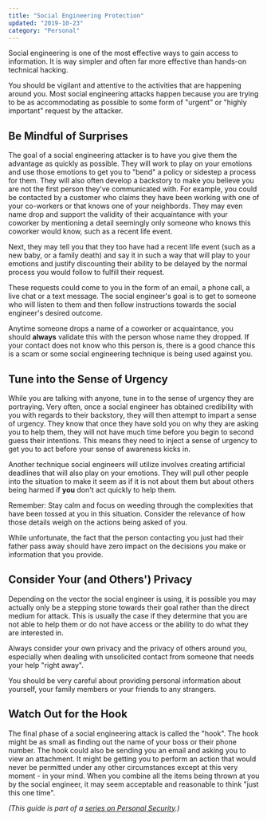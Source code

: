 ```yaml
---
title: "Social Engineering Protection"
updated: "2019-10-23"
category: "Personal"
---
```


Social engineering is one of the most effective ways to gain access to information. It is way simpler and often far more effective than hands-on technical hacking. 

You should be vigilant and attentive to the activities that are happening around you. Most social engineering attacks happen because you are trying to be as accommodating as possible to some form of "urgent" or "highly important" request by the attacker.

Be Mindful of Surprises
-----------------------

The goal of a social engineering attacker is to have you give them the advantage as quickly as possible. They will work to play on your emotions and use those emotions to get you to "bend" a policy or sidestep a process for them. They will also often develop a backstory to make you believe you are not the first person they've communicated with. For example, you could be contacted by a customer who claims they have been working with one of your co-workers or that knows one of your neighbords. They may even name drop and support the validity of their acquaintance with your coworker by mentioning a detail seemingly only someone who knows this coworker would know, such as a recent life event. 

Next, they may tell you that they too have had a recent life event (such as a new baby, or a family death) and say it in such a way that will play to your emotions and justify discounting their ability to be delayed by the normal process you would follow to fulfill their request. 

These requests could come to you in the form of an email, a phone call, a live chat or a text message. The social engineer's goal is to get to someone who will listen to them and then follow instructions towards the social engineer's desired outcome. 

Anytime someone drops a name of a coworker or acquaintance, you should **always** validate this with the person whose name they dropped. If your contact does not know who this person is, there is a good chance this is a scam or some social engineering technique is being used against you. 

Tune into the Sense of Urgency
------------------------------

While you are talking with anyone, tune in to the sense of urgency they are portraying. Very often, once a social engineer has obtained credibility with you with regards to their backstory, they will then attempt to impart a sense of urgency. They know that once they have sold you on why they are asking you to help them, they will not have much time before you begin to second guess their intentions. This means they need to inject a sense of urgency to get you to act before your sense of awareness kicks in. 

Another technique social engineers will utilize involves creating artificial deadlines that will also play on your emotions. They will pull other people into the situation to make it seem as if it is not about them but about others being harmed if **you** don't act quickly to help them. 

Remember: Stay calm and focus on weeding through the complexities that have been tossed at you in this situation. Consider the relevance of how those details weigh on the actions being asked of you. 

While unfortunate, the fact that the person contacting you just had their father pass away should have zero impact on the decisions you make or information that you provide.

Consider Your (and Others') Privacy
-----------------------------------

Depending on the vector the social engineer is using, it is possible you may actually only be a stepping stone towards their goal rather than the direct medium for attack. This is usually the case if they determine that you are not able to help them or do not have access or the ability to do what they are interested in.

Always consider your own privacy and the privacy of others around you, especially when dealing with unsolicited contact from someone that needs your help "right away". 

You should be very careful about providing personal information about yourself, your family members or your friends to any strangers.

Watch Out for the Hook
----------------------

The final phase of a social engineering attack is called the "hook". The hook might be as small as finding out the name of your boss or their phone number. The hook could also be sending you an email and asking you to view an attachment. It might be getting you to perform an action that would never be permitted under any other circumstances except at this very moment - in your mind. When you combine all the items being thrown at you by the social engineer, it may seem acceptable and reasonable to think "just this one time". 

*(This guide is part of a [series on Personal Security](/news/2019-10-23-personal-security-series).)*
